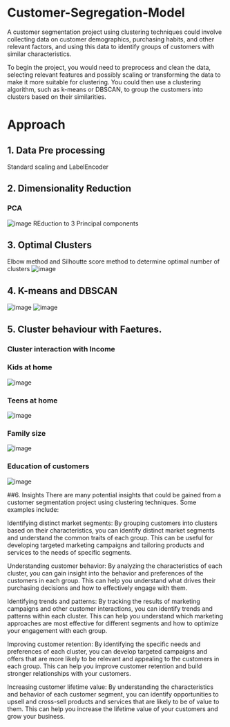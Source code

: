 # Customer-Segregation-Model
A customer segmentation project using clustering techniques could involve collecting data on customer demographics, purchasing habits, and other relevant factors, and using this data to identify groups of customers with similar characteristics.

To begin the project, you would need to preprocess and clean the data, selecting relevant features and possibly scaling or transforming the data to make it more suitable for clustering. You could then use a clustering algorithm, such as k-means or DBSCAN, to group the customers into clusters based on their similarities.

# Approach
## 1. Data Pre processing
Standard scaling and LabelEncoder
## 2. Dimensionality Reduction
### PCA
![image](https://user-images.githubusercontent.com/121415119/210290176-aefca915-99e7-408a-8ce3-caee55d5d1c2.png)
REduction to 3 Principal components
## 3. Optimal Clusters
Elbow method and Silhoutte score method to determine optimal number of clusters
![image](https://user-images.githubusercontent.com/121415119/210290241-019d6f9d-399f-4324-997c-3ca2baa976bf.png)


## 4. K-means and DBSCAN
![image](https://user-images.githubusercontent.com/121415119/210290260-464509c6-3d07-483d-8253-a9b15243eace.png)
![image](https://user-images.githubusercontent.com/121415119/210290268-053464c0-a5a4-4296-87e2-1ff8ef26b359.png)


## 5. Cluster behaviour with Faetures.
### Cluster interaction with Income

### Kids at home
![image](https://user-images.githubusercontent.com/121415119/210290345-d268e595-0356-4be6-850b-292afc61ddc2.png)
### Teens at home
![image](https://user-images.githubusercontent.com/121415119/210290357-8471220c-0ecc-4b32-858a-f51cf7da5793.png)
### Family size
![image](https://user-images.githubusercontent.com/121415119/210290378-ff52fece-889a-4b39-b103-34e0242f8e5b.png)
### Education of customers
![image](https://user-images.githubusercontent.com/121415119/210290396-2b363004-a6f8-401d-ac76-926506f1bac7.png)


##6. Insights
There are many potential insights that could be gained from a customer segmentation project using clustering techniques. Some examples include:

Identifying distinct market segments: By grouping customers into clusters based on their characteristics, you can identify distinct market segments and understand the common traits of each group. This can be useful for developing targeted marketing campaigns and tailoring products and services to the needs of specific segments.

Understanding customer behavior: By analyzing the characteristics of each cluster, you can gain insight into the behavior and preferences of the customers in each group. This can help you understand what drives their purchasing decisions and how to effectively engage with them.

Identifying trends and patterns: By tracking the results of marketing campaigns and other customer interactions, you can identify trends and patterns within each cluster. This can help you understand which marketing approaches are most effective for different segments and how to optimize your engagement with each group.

Improving customer retention: By identifying the specific needs and preferences of each cluster, you can develop targeted campaigns and offers that are more likely to be relevant and appealing to the customers in each group. This can help you improve customer retention and build stronger relationships with your customers.

Increasing customer lifetime value: By understanding the characteristics and behavior of each customer segment, you can identify opportunities to upsell and cross-sell products and services that are likely to be of value to them. This can help you increase the lifetime value of your customers and grow your business.
